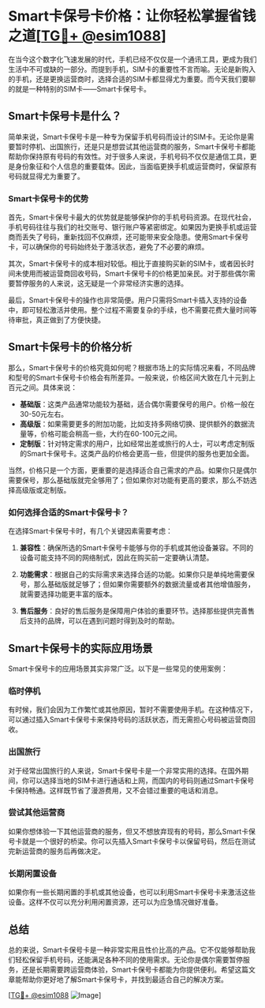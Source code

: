 # Smart卡保号卡价格：让你轻松掌握省钱之道[[TG💪+ @esim1088](https://t.me/s/esim1088)]

在当今这个数字化飞速发展的时代，手机已经不仅仅是一个通讯工具，更成为我们生活中不可或缺的一部分。而提到手机，SIM卡的重要性不言而喻。无论是新购入的手机，还是更换运营商时，选择合适的SIM卡都显得尤为重要。而今天我们要聊的就是一种特别的SIM卡——Smart卡保号卡。

## Smart卡保号卡是什么？

简单来说，Smart卡保号卡是一种专为保留手机号码而设计的SIM卡。无论你是需要暂时停机、出国旅行，还是只是想尝试其他运营商的服务，Smart卡保号卡都能帮助你保持原有号码的有效性。对于很多人来说，手机号码不仅仅是通信工具，更是身份象征和个人信息的重要载体。因此，当面临更换手机或运营商时，保留原有号码就显得尤为重要了。

### Smart卡保号卡的优势

首先，Smart卡保号卡最大的优势就是能够保护你的手机号码资源。在现代社会，手机号码往往与我们的社交账号、银行账户等紧密绑定。如果因为更换手机或运营商而丢失了号码，重新找回不仅麻烦，还可能带来安全隐患。使用Smart卡保号卡，可以确保你的号码始终处于激活状态，避免了不必要的麻烦。

其次，Smart卡保号卡的成本相对较低。相比于直接购买新的SIM卡，或者因长时间未使用而被运营商回收号码，Smart卡保号卡的价格更加亲民。对于那些偶尔需要暂停服务的人来说，这无疑是一个非常经济实惠的选择。

最后，Smart卡保号卡的操作也非常简便。用户只需将Smart卡插入支持的设备中，即可轻松激活并使用。整个过程不需要复杂的手续，也不需要花费大量时间等待审批，真正做到了方便快捷。

## Smart卡保号卡的价格分析

那么，Smart卡保号卡的价格究竟如何呢？根据市场上的实际情况来看，不同品牌和型号的Smart卡保号卡价格会有所差异。一般来说，价格区间大致在几十元到上百元之间。具体来说：

- **基础版**：这类产品通常功能较为基础，适合偶尔需要保号的用户。价格一般在30-50元左右。
- **高级版**：如果需要更多的附加功能，比如支持多网络切换、提供额外的数据流量等，价格可能会稍高一些，大约在60-100元之间。
- **定制版**：针对特定需求的用户，比如经常出差或旅行的人士，可以考虑定制版的Smart卡保号卡。这类产品的价格会更高一些，但提供的服务也更加全面。

当然，价格只是一个方面，更重要的是选择适合自己需求的产品。如果你只是偶尔需要保号，那么基础版就完全够用了；但如果你对功能有更高的要求，那么不妨选择高级版或定制版。

### 如何选择合适的Smart卡保号卡？

在选择Smart卡保号卡时，有几个关键因素需要考虑：

1. **兼容性**：确保所选的Smart卡保号卡能够与你的手机或其他设备兼容。不同的设备可能支持不同的网络制式，因此在购买前一定要确认清楚。

2. **功能需求**：根据自己的实际需求来选择合适的功能。如果你只是单纯地需要保号，那么基础版就足够了；但如果你需要额外的数据流量或者其他增值服务，就需要选择功能更丰富的版本。

3. **售后服务**：良好的售后服务是保障用户体验的重要环节。选择那些提供完善售后支持的品牌，可以在遇到问题时得到及时的帮助。

## Smart卡保号卡的实际应用场景

Smart卡保号卡的应用场景其实非常广泛。以下是一些常见的使用案例：

### 临时停机

有时候，我们会因为工作繁忙或其他原因，暂时不需要使用手机。在这种情况下，可以通过插入Smart卡保号卡来保持号码的活跃状态，而无需担心号码被运营商回收。

### 出国旅行

对于经常出国旅行的人来说，Smart卡保号卡是一个非常实用的选择。在国外期间，你可以选择当地的SIM卡进行通话和上网，而国内的号码则通过Smart卡保号卡保持畅通。这样既节省了漫游费用，又不会错过重要的电话和消息。

### 尝试其他运营商

如果你想体验一下其他运营商的服务，但又不想放弃现有的号码，那么Smart卡保号卡就是一个很好的桥梁。你可以先插入Smart卡保号卡以保留号码，然后在测试完新运营商的服务后再做决定。

### 长期闲置设备

如果你有一些长期闲置的手机或其他设备，也可以利用Smart卡保号卡来激活这些设备。这样不仅可以充分利用闲置资源，还可以为应急情况做好准备。

## 总结

总的来说，Smart卡保号卡是一种非常实用且性价比高的产品。它不仅能够帮助我们轻松保留手机号码，还能满足各种不同的使用需求。无论你是偶尔需要暂停服务，还是长期需要跨运营商体验，Smart卡保号卡都能为你提供便利。希望这篇文章能帮助你更好地了解Smart卡保号卡，并找到最适合自己的解决方案。

[[TG💪+ @esim1088](https://t.me/s/esim1088) ![Image](https://i.postimg.cc/4NQfJmqS/Snipaste-2025-05-13-00-14-12.png)]